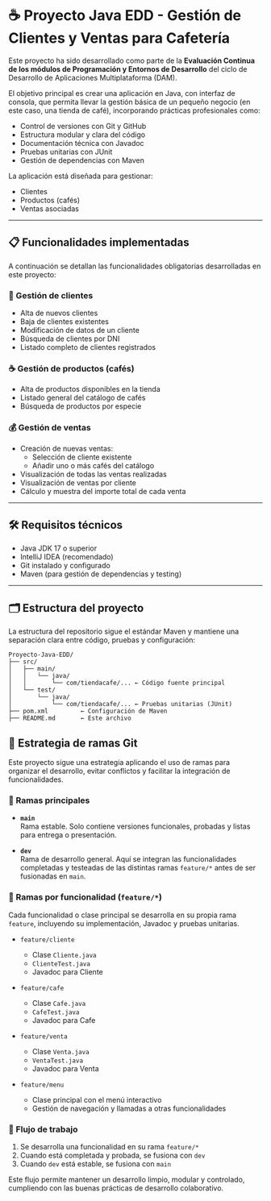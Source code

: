 # ☕ Proyecto Java EDD - Gestión de Clientes y Ventas para Cafetería

Este proyecto ha sido desarrollado como parte de la **Evaluación Continua de los módulos de Programación y Entornos de Desarrollo** del ciclo de Desarrollo de Aplicaciones Multiplataforma (DAM).

El objetivo principal es crear una aplicación en Java, con interfaz de consola, que permita llevar la gestión básica de un pequeño negocio (en este caso, una tienda de café), incorporando prácticas profesionales como:

- Control de versiones con Git y GitHub
- Estructura modular y clara del código
- Documentación técnica con Javadoc
- Pruebas unitarias con JUnit
- Gestión de dependencias con Maven

La aplicación está diseñada para gestionar:
- Clientes
- Productos (cafés)
- Ventas asociadas

---

## 📋 Funcionalidades implementadas

A continuación se detallan las funcionalidades obligatorias desarrolladas en este proyecto:

### 👤 Gestión de clientes
- Alta de nuevos clientes
- Baja de clientes existentes
- Modificación de datos de un cliente
- Búsqueda de clientes por DNI
- Listado completo de clientes registrados

### ☕ Gestión de productos (cafés)
- Alta de productos disponibles en la tienda
- Listado general del catálogo de cafés
- Búsqueda de productos por especie

### 💰 Gestión de ventas
- Creación de nuevas ventas:
    - Selección de cliente existente
    - Añadir uno o más cafés del catálogo
- Visualización de todas las ventas realizadas
- Visualización de ventas por cliente
- Cálculo y muestra del importe total de cada venta

---

## 🛠 Requisitos técnicos

- Java JDK 17 o superior
- IntelliJ IDEA (recomendado)
- Git instalado y configurado
- Maven (para gestión de dependencias y testing)

---

## 🗂 Estructura del proyecto

La estructura del repositorio sigue el estándar Maven y mantiene una separación clara entre código, pruebas y configuración:

```text
Proyecto-Java-EDD/
├── src/
│   ├── main/
│   │   └── java/
│   │       └── com/tiendacafe/... ← Código fuente principal
│   └── test/
│       └── java/
│           └── com/tiendacafe/... ← Pruebas unitarias (JUnit)
├── pom.xml         ← Configuración de Maven
├── README.md       ← Este archivo

```

## 🌿 Estrategia de ramas Git

Este proyecto sigue una estrategia aplicando el uso de ramas para organizar el desarrollo, evitar conflictos y facilitar la integración de funcionalidades.

### 🔀 Ramas principales

- **`main`**  
  Rama estable. Solo contiene versiones funcionales, probadas y listas para entrega o presentación.

- **`dev`**  
  Rama de desarrollo general. Aquí se integran las funcionalidades completadas y testeadas de las distintas ramas `feature/*` antes de ser fusionadas en `main`.

### 🌱 Ramas por funcionalidad (`feature/*`)

Cada funcionalidad o clase principal se desarrolla en su propia rama `feature`, incluyendo su implementación, Javadoc y pruebas unitarias.

- `feature/cliente`  
  - Clase `Cliente.java`
  - `ClienteTest.java`
  - Javadoc para Cliente

- `feature/cafe`  
  - Clase `Cafe.java`
  - `CafeTest.java`
  - Javadoc para Cafe

- `feature/venta`  
  - Clase `Venta.java`
  - `VentaTest.java`
  - Javadoc para Venta

- `feature/menu`  
  - Clase principal con el menú interactivo
  - Gestión de navegación y llamadas a otras funcionalidades

### 🔁 Flujo de trabajo

1. Se desarrolla una funcionalidad en su rama `feature/*`
2. Cuando está completada y probada, se fusiona con `dev`
3. Cuando `dev` está estable, se fusiona con `main`

Este flujo permite mantener un desarrollo limpio, modular y controlado, cumpliendo con las buenas prácticas de desarrollo colaborativo.


